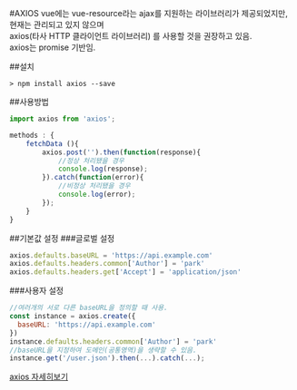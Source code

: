 #AXIOS
vue에는 vue-resource라는 ajax를 지원하는 라이브러리가 제공되었지만, 현재는 관리되고 있지 않으며  
axios(타사 HTTP 클라이언트 라이브러리) 를 사용할 것을 권장하고 있음.  
axios는 promise 기반임.

##설치
```
> npm install axios --save
```

##사용방법
```javascript
import axios from 'axios';

methods : {
    fetchData (){
        axios.post('').then(function(response){
            //정상 처리됐을 경우
            console.log(response);
        }).catch(function(error){
            //비정상 처리됐을 경우
            console.log(error);
        });
    }
}
```

##기본값 설정
###글로벌 설정
```javascript
axios.defaults.baseURL = 'https://api.example.com'
axios.defaults.headers.common['Author'] = 'park'
axios.defaults.headers.get['Accept'] = 'application/json'
```
###사용자 설정
```javascript
//여러개의 서로 다른 baseURL을 정의할 때 사용.
const instance = axios.create({
  baseURL: 'https://api.example.com'
})
instance.defaults.headers.common['Author'] = 'park'
//baseURL을 지정하여 도메인(공통영역)을 생략할 수 있음.
instance.get('/user.json').then(...).catch(...);
```

[axios 자세히보기](https://github.com/axios/axios)